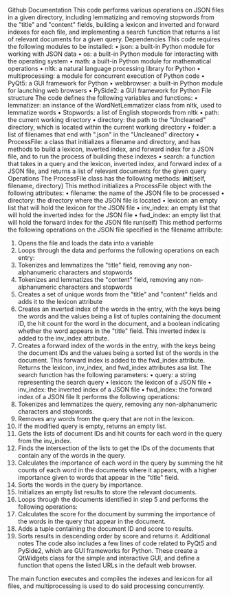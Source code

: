 Github Documentation
This code performs various operations on JSON files in a given directory, including lemmatizing and removing stopwords from the "title" and "content" fields, building a lexicon and inverted and forward indexes for each file, and implementing a search function that returns a list of relevant documents for a given query. 
Dependencies
This code requires the following modules to be installed:
•	json: a built-in Python module for working with JSON data
•	os: a built-in Python module for interacting with the operating system
•	math: a built-in Python module for mathematical operations
•	nltk: a natural language processing library for Python
•	multiprocessing: a module for concurrent execution of Python code
•	PyQt5: a GUI framework for Python
•	webbrowser: a built-in Python module for launching web browsers
•	PySide2: a GUI framework for Python
File structure
The code defines the following variables and functions:
•	lemmatizer: an instance of the WordNetLemmatizer class from nltk, used to lemmatize words
•	Stopwords: a list of English stopwords from nltk
•	path: the current working directory
•	directory: the path to the "Uncleaned" directory, which is located within the current working directory
•	folder: a list of filenames that end with ".json" in the "Uncleaned" directory
•	ProcessFile: a class that initializes a filename and directory, and has methods to build a lexicon, inverted index, and forward index for a JSON file, and to run the process of building these indexes
•	search: a function that takes in a query and the lexicon, inverted index, and forward index of a JSON file, and returns a list of relevant documents for the given query
Operations
The ProcessFile class has the following methods:
__init__(self, filename, directory)
This method initializes a ProcessFile object with the following attributes:
•	filename: the name of the JSON file to be processed
•	directory: the directory where the JSON file is located
•	lexicon: an empty list that will hold the lexicon for the JSON file
•	inv_index: an empty list that will hold the inverted index for the JSON file
•	fwd_index: an empty list that will hold the forward index for the JSON file
run(self)
This method performs the following operations on the JSON file specified in the filename attribute:
1.	Opens the file and loads the data into a variable
2.	Loops through the data and performs the following operations on each entry:
1.	Tokenizes and lemmatizes the "title" field, removing any non-alphanumeric characters and stopwords
2.	Tokenizes and lemmatizes the "content" field, removing any non-alphanumeric characters and stopwords
3.	Creates a set of unique words from the "title" and "content" fields and adds it to the lexicon attribute
4.	Creates an inverted index of the words in the entry, with the keys being the words and the values being a list of tuples containing the document ID, the hit count for the word in the document, and a boolean indicating whether the word appears in the "title" field. This inverted index is added to the inv_index attribute.
5.	Creates a forward index of the words in the entry, with the keys being the document IDs and the values being a sorted list of the words in the document. This forward index is added to the fwd_index attribute.
Returns the lexicon, inv_index, and fwd_index attributes asa list.
The search function has the following parameters:
•	query: a string representing the search query
•	lexicon: the lexicon of a JSON file
•	inv_index: the inverted index of a JSON file
•	fwd_index: the forward index of a JSON file
It performs the following operations:
1.	Tokenizes and lemmatizes the query, removing any non-alphanumeric characters and stopwords.
2.	Removes any words from the query that are not in the lexicon.
3.	If the modified query is empty, returns an empty list.
4.	Gets the lists of document IDs and hit counts for each word in the query from the inv_index.
5.	Finds the intersection of the lists to get the IDs of the documents that contain any of the words in the query.
6.	Calculates the importance of each word in the query by summing the hit counts of each word in the documents where it appears, with a higher importance given to words that appear in the "title" field.
7.	Sorts the words in the query by importance.
8.	Initializes an empty list results to store the relevant documents.
9.	Loops through the documents identified in step 5 and performs the following operations:
1.	Calculates the score for the document by summing the importance of the words in the query that appear in the document.
2.	Adds a tuple containing the document ID and score to results.
10.	Sorts results in descending order by score and returns it.
Additional notes
The code also includes a few lines of code related to PyQt5 and PySide2, which are GUI frameworks for Python. These create a QtWidgets class for the simple and interactive GUI, and define a function that opens the listed URLs in the default web browser. 

The main function executes and compiles the indexes and lexicon for all files, and multiprocessing is used to do said processing concurrently.

